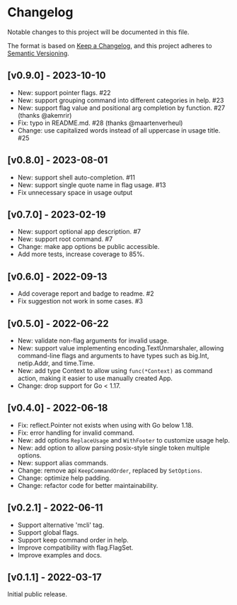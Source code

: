 # Changelog

Notable changes to this project will be documented in this file.

The format is based on [Keep a Changelog](https://keepachangelog.com/en/1.0.0/),
and this project adheres to [Semantic Versioning](https://semver.org/spec/v2.0.0.html).

## [v0.9.0] - 2023-10-10

- New: support pointer flags. #22
- New: support grouping command into different categories in help. #23
- New: support flag value and positional arg completion by function. #27 (thanks @akemrir)
- Fix: typo in README.md. #28 (thanks @maartenverheul)
- Change: use capitalized words instead of all uppercase in usage title. #25

## [v0.8.0] - 2023-08-01

- New: support shell auto-completion. #11
- New: support single quote name in flag usage. #13
- Fix unnecessary space in usage output

## [v0.7.0] - 2023-02-19

- New: support optional app description. #7
- New: support root command. #7
- Change: make app options be public accessible.
- Add more tests, increase coverage to 85%.

## [v0.6.0] - 2022-09-13

- Add coverage report and badge to readme. #2
- Fix suggestion not work in some cases. #3

## [v0.5.0] - 2022-06-22

- New: validate non-flag arguments for invalid usage.
- New: support value implementing encoding.TextUnmarshaler,
  allowing command-line flags and arguments to have types such as big.Int,
  netip.Addr, and time.Time.
- New: add type Context to allow using `func(*Context)` as command action,
  making it easier to use manually created App.
- Change: drop support for Go < 1.17.

## [v0.4.0] - 2022-06-18

- Fix: reflect.Pointer not exists when using with Go below 1.18.
- Fix: error handling for invalid command.
- New: add options `ReplaceUsage` and `WithFooter` to customize usage help.
- New: add option to allow parsing posix-style single token multiple options.
- New: support alias commands.
- Change: remove api `KeepCommandOrder`, replaced by `SetOptions`.
- Change: optimize help padding.
- Change: refactor code for better maintainability.

## [v0.2.1] - 2022-06-11

- Support alternative 'mcli' tag.
- Support global flags.
- Support keep command order in help.
- Improve compatibility with flag.FlagSet.
- Improve examples and docs.

## [v0.1.1] - 2022-03-17

Initial public release.
